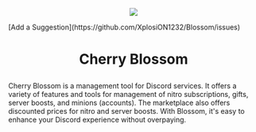 <p align="center">
  <img src="https://user-images.githubusercontent.com/42715759/217774938-5deefea6-24e6-4f6c-aaf9-f02ecb4643d0.png" />
</p>
[Add a Suggestion](https://github.com/XplosiON1232/Blossom/issues)

# <p align="center">Cherry Blossom</p>
Cherry Blossom is a management tool for Discord services. It offers a variety of features and tools for management of nitro subscriptions, gifts, server boosts, and minions (accounts). The marketplace also offers discounted prices for nitro and server boosts. With Blossom, it's easy to enhance your Discord experience without overpaying.
